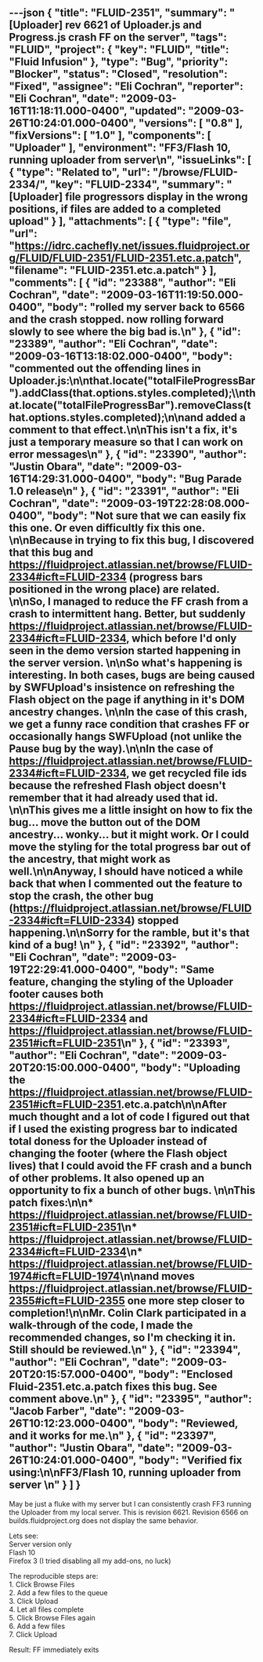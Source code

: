 ---json
{
  "title": "FLUID-2351",
  "summary": "[Uploader] rev 6621 of Uploader.js and Progress.js crash FF on the server",
  "tags": "FLUID",
  "project": {
    "key": "FLUID",
    "title": "Fluid Infusion"
  },
  "type": "Bug",
  "priority": "Blocker",
  "status": "Closed",
  "resolution": "Fixed",
  "assignee": "Eli Cochran",
  "reporter": "Eli Cochran",
  "date": "2009-03-16T11:18:11.000-0400",
  "updated": "2009-03-26T10:24:01.000-0400",
  "versions": [
    "0.8"
  ],
  "fixVersions": [
    "1.0"
  ],
  "components": [
    "Uploader"
  ],
  "environment": "FF3/Flash 10, running uploader from server\n",
  "issueLinks": [
    {
      "type": "Related to",
      "url": "/browse/FLUID-2334/",
      "key": "FLUID-2334",
      "summary": "[Uploader] file progressors display in the wrong positions, if files are added to a completed upload"
    }
  ],
  "attachments": [
    {
      "type": "file",
      "url": "https://idrc.cachefly.net/issues.fluidproject.org/FLUID/FLUID-2351/FLUID-2351.etc.a.patch",
      "filename": "FLUID-2351.etc.a.patch"
    }
  ],
  "comments": [
    {
      "id": "23388",
      "author": "Eli Cochran",
      "date": "2009-03-16T11:19:50.000-0400",
      "body": "rolled my server back to 6566 and the crash stopped. now rolling forward slowly to see where the big bad is.\n"
    },
    {
      "id": "23389",
      "author": "Eli Cochran",
      "date": "2009-03-16T13:18:02.000-0400",
      "body": "commented out the offending lines in Uploader.js:\n\nthat.locate(\"totalFileProgressBar\").addClass(that.options.styles.completed);\\\nthat.locate(\"totalFileProgressBar\").removeClass(that.options.styles.completed);\n\nand added a comment to that effect.\n\nThis isn't a fix, it's just a temporary measure so that I can work on error messages\n"
    },
    {
      "id": "23390",
      "author": "Justin Obara",
      "date": "2009-03-16T14:29:31.000-0400",
      "body": "Bug Parade 1.0 release\n"
    },
    {
      "id": "23391",
      "author": "Eli Cochran",
      "date": "2009-03-19T22:28:08.000-0400",
      "body": "Not sure that we can easily fix this one. Or even difficultly fix this one.&#x20;\n\nBecause in trying to fix this bug, I discovered that this bug and <https://fluidproject.atlassian.net/browse/FLUID-2334#icft=FLUID-2334> (progress bars positioned in the wrong place) are related.&#x20;\n\nSo, I managed to reduce the FF crash from a crash to intermittent hang. Better, but suddenly <https://fluidproject.atlassian.net/browse/FLUID-2334#icft=FLUID-2334>, which before I'd only seen in the demo version started happening in the server version.&#x20;\n\nSo what's happening is interesting. In both cases, bugs are being caused by SWFUpload's insistence on refreshing the Flash object on the page if anything in it's DOM ancestry changes.&#x20;\n\nIn the case of this crash, we get a funny race condition that crashes FF or occasionally hangs SWFUpload (not unlike the Pause bug by the way).\n\nIn the case of <https://fluidproject.atlassian.net/browse/FLUID-2334#icft=FLUID-2334>, we get recycled file ids because the refreshed Flash object doesn't remember that it had already used that id.&#x20;\n\nThis gives me a little insight on how to fix the bug... move the button out of the DOM ancestry... wonky... but it might work. Or I could move the styling for the total progress bar out of the ancestry, that might work as well.\n\nAnyway, I should have noticed a while back that when I commented out the feature to stop the crash, the other bug (<https://fluidproject.atlassian.net/browse/FLUID-2334#icft=FLUID-2334>) stopped happening.\n\nSorry for the ramble, but it's that kind of a bug!&#x20;\n"
    },
    {
      "id": "23392",
      "author": "Eli Cochran",
      "date": "2009-03-19T22:29:41.000-0400",
      "body": "Same feature, changing the styling of the Uploader footer causes both <https://fluidproject.atlassian.net/browse/FLUID-2334#icft=FLUID-2334> and <https://fluidproject.atlassian.net/browse/FLUID-2351#icft=FLUID-2351>\n"
    },
    {
      "id": "23393",
      "author": "Eli Cochran",
      "date": "2009-03-20T20:15:00.000-0400",
      "body": "Uploading the <https://fluidproject.atlassian.net/browse/FLUID-2351#icft=FLUID-2351>.etc.a.patch\n\nAfter much thought and a lot of code I figured out that if I used the existing progress bar to indicated total doness for the Uploader instead of changing the footer (where the Flash object lives) that I could avoid the FF crash and a bunch of other problems. It also opened up an opportunity to fix a bunch of other bugs.&#x20;\n\nThis patch fixes:\n\n* <https://fluidproject.atlassian.net/browse/FLUID-2351#icft=FLUID-2351>\n* <https://fluidproject.atlassian.net/browse/FLUID-2334#icft=FLUID-2334>\n* <https://fluidproject.atlassian.net/browse/FLUID-1974#icft=FLUID-1974>\n\nand moves <https://fluidproject.atlassian.net/browse/FLUID-2355#icft=FLUID-2355> one more step closer to completion!\n\nMr. Colin Clark participated in a walk-through of the code, I made the recommended changes, so I'm checking it in. Still should be reviewed.\n"
    },
    {
      "id": "23394",
      "author": "Eli Cochran",
      "date": "2009-03-20T20:15:57.000-0400",
      "body": "Enclosed Fluid-2351.etc.a.patch fixes this bug. See comment above.\n"
    },
    {
      "id": "23395",
      "author": "Jacob Farber",
      "date": "2009-03-26T10:12:23.000-0400",
      "body": "Reviewed, and it works for me.\n"
    },
    {
      "id": "23397",
      "author": "Justin Obara",
      "date": "2009-03-26T10:24:01.000-0400",
      "body": "Verified fix using:\n\nFF3/Flash 10, running uploader from server&#x20;\n"
    }
  ]
}
---
May be just a fluke with my server but I can consistently crash FF3 running the Uploader from my local server. This is revision 6621. Revision 6566 on builds.fluidproject.org does not display the same behavior.

Lets see:\
Server version only\
Flash 10\
Firefox 3 (I tried disabling all my add-ons, no luck)

The reproducible steps are: \
1\. Click Browse Files\
2\. Add a few files to the queue\
3\. Click Upload\
4\. Let all files complete\
5\. Click Browse Files again\
6\. Add a few files\
7\. Click Upload

Result: FF immediately exits

        
